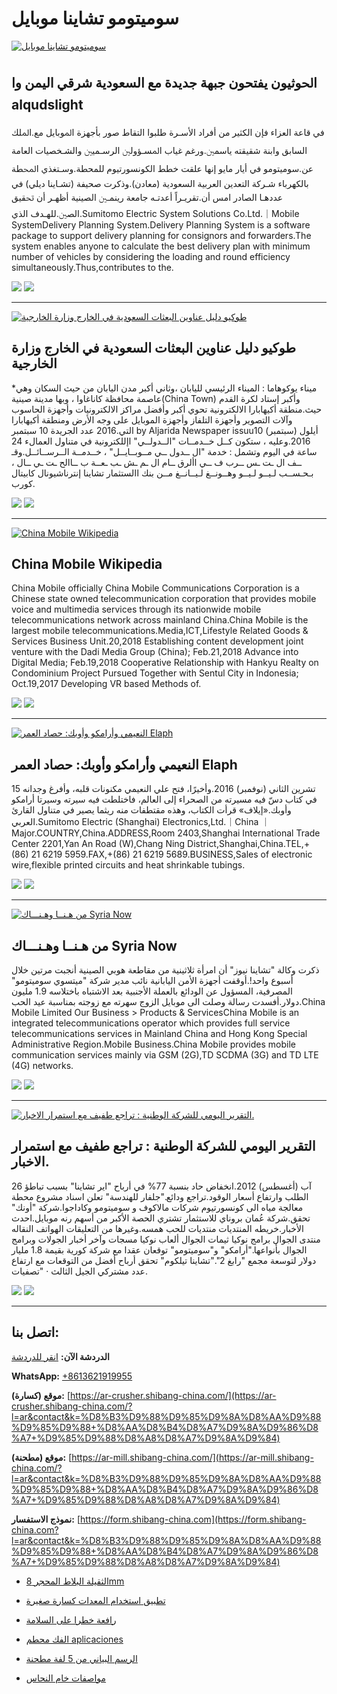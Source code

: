 # سوميتومو تشاينا موبايل

<a href="https://swt.shibang-china.com/?l=ar&img&k=%D8%B3%D9%88%D9%85%D9%8A%D8%AA%D9%88%D9%85%D9%88+%D8%AA%D8%B4%D8%A7%D9%8A%D9%86%D8%A7+%D9%85%D9%88%D8%A8%D8%A7%D9%8A%D9%84" target="_blank">![سوميتومو تشاينا موبايل](http://static.shibang-china.com/all-800x300/962.jpg)</a>

## اﳊﻮﺛﻴﻮن ﻳﻔﺘﺤﻮن ﺟﺒﻬﺔ ﺟﺪﻳﺪة ﻣﻊ اﻟﺴﻌﻮدﻳﺔ ﺷﺮﻗﻲ اﻟﻴﻤﻦ وا alqudslight
ﻓﻲ ﻗﺎﻋﺔ اﻟﻌﺰاء ﻓﺈن اﻟﻜﺜﻴﺮ ﻣﻦ أﻓﺮاد اﻷﺳـﺮة ﻃﻠﺒﻮا اﻟﺘﻘﺎط ﺻﻮر ﺑﺄﺟﻬﺰة اﳌﻮﺑﺎﻳﻞ ﻣﻊ.اﳌﻠﻚ اﻟﺴﺎﺑﻖ واﺑﻨﺔ ﺷﻘﻴﻘﺘﻪ ﻳﺎﺳﻤﲔ.ورﻏﻢ ﻏﻴﺎب اﳌﺴـﺆوﻟﲔ اﻟﺮﺳـﻤﻴﲔ واﻟﺸـﺨﺼﻴﺎت اﻟﻌﺎﻣﺔ ﻋﻦ.ﺳﻮﻣﻴﺘﻮﻣﻮ ﻓﻲ أﻳﺎر ﻣﺎﻳﻮ إﻧﻬﺎ ﻋﻠﻘﺖ ﺧﻄﻂ اﻟﻜﻮﻧﺴﻮرﺗﻴﻮم ﻟﻠﻤﺤﻄﺔ.وﺳـﺘﻐﺬي اﶈﻄﺔ ﺑﺎﻟﻜﻬﺮﺑﺎء ﺷـﺮﻛﺔ اﻟﺘﻌﺪﻳﻦ اﻟﻌﺮﺑﻴﺔ اﻟﺴﻌﻮدﻳﺔ (ﻣﻌﺎدن).وذﻛﺮت ﺻﺤﻴﻔﺔ (ﺗﺸـﺎﻳﻨﺎ دﻳﻠﻲ) ﻓﻲ ﻋﺪدﻫـﺎ اﻟﺼﺎدر اﻣﺲ أن.ﺗﻘﺮﻳـﺮاً أﻋﺪﺗـﻪ ﺟﺎﻣﻌﺔ رﻳﻨﻤـﲔ اﻟﺼﻴﻨﻴﺔ أﻇﻬـﺮ أن ﲢﻘﻴﻖ اﻟﺼﲔ.ﻟﻠﻬـﺪف اﻟﺬي.Sumitomo Electric System Solutions Co.Ltd.｜Mobile SystemDelivery Planning System.Delivery Planning System is a software package to support delivery planning for consignors and forwarders.The system enables anyone to calculate the best delivery plan with minimum number of vehicles by considering the loading and round efficiency simultaneously.Thus,contributes to the.


<a href="https://whatsapp.shibangsoft.com/WhatsApp.php" target="_blank" title="WhatsApp">![](http://static.shibang-china.com/icon/whatsapp.png)</a> <a href="https://swt.shibang-china.com/?l=ar&icon&k=%D8%B3%D9%88%D9%85%D9%8A%D8%AA%D9%88%D9%85%D9%88+%D8%AA%D8%B4%D8%A7%D9%8A%D9%86%D8%A7+%D9%85%D9%88%D8%A8%D8%A7%D9%8A%D9%84" target="_blank">![](http://static.shibang-china.com/icon/chat-ar.png)</a>

---

<a href="https://swt.shibang-china.com/?l=ar&img&k=%D8%B3%D9%88%D9%85%D9%8A%D8%AA%D9%88%D9%85%D9%88+%D8%AA%D8%B4%D8%A7%D9%8A%D9%86%D8%A7+%D9%85%D9%88%D8%A8%D8%A7%D9%8A%D9%84" target="_blank">![طوكيو دليل عناوين البعثات السعودية في الخارج وزارة الخارجية](http://static.shibang-china.com/all-800x300/1442.jpg)</a>

## طوكيو دليل عناوين البعثات السعودية في الخارج وزارة الخارجية
*ميناء يوكوهاما : الميناء الرئيسي لليابان ،وثاني أكبر مدن اليابان من حيث السكان وهي عاصمة محافظة كاناغاوا ، وبها مدينة صينية(China Town) وأكبر إستاد لكرة القدم حيث.منطقة أكيهابارا الالكترونية تحوي أكبر وأفضل مراكز الالكترونيات وأجهزة الحاسوب وآلات التصوير وأجهزة التلفاز وأجهزة الموبايل على وجه الأرض ومنطقة أكيهابارا التي.2016 عدد الجريدة 10 سبتمبر by Aljarida Newspaper issuu10 أيلول (سبتمبر) 2016.وعليه ، ستكون كــل خــدمــات &quot;الــدولــي&quot; اإللكترونية في متناول العمالء 24 ساعة في اليوم وتشمل : خدمة &quot;ال ــدول ــي مــوبــايــل&quot; ، خــدمــة الــرســائــل.وقـ ــف ال ـت ـس ــرب ف ــي األرق ــام ال ـم ـش ـب ـعــة ب ــاالح ـت ـي ــال ، بـحـســب لـيــو لـيــو وهــونــغ لـيــانــغ مــن بنك االستثمار تشاينا إنترناشيونال كابيتال كورب.


<a href="https://whatsapp.shibangsoft.com/WhatsApp.php" target="_blank" title="WhatsApp">![](http://static.shibang-china.com/icon/whatsapp.png)</a> <a href="https://swt.shibang-china.com/?l=ar&icon&k=%D8%B3%D9%88%D9%85%D9%8A%D8%AA%D9%88%D9%85%D9%88+%D8%AA%D8%B4%D8%A7%D9%8A%D9%86%D8%A7+%D9%85%D9%88%D8%A8%D8%A7%D9%8A%D9%84" target="_blank">![](http://static.shibang-china.com/icon/chat-ar.png)</a>

---

<a href="https://swt.shibang-china.com/?l=ar&img&k=%D8%B3%D9%88%D9%85%D9%8A%D8%AA%D9%88%D9%85%D9%88+%D8%AA%D8%B4%D8%A7%D9%8A%D9%86%D8%A7+%D9%85%D9%88%D8%A8%D8%A7%D9%8A%D9%84" target="_blank">![China Mobile Wikipedia](http://static.shibang-china.com/all-800x300/671.jpg)</a>

## China Mobile Wikipedia
China Mobile officially China Mobile Communications Corporation is a Chinese state owned telecommunication corporation that provides mobile voice and multimedia services through its nationwide mobile telecommunications network across mainland China.China Mobile is the largest mobile telecommunications.Media,ICT,Lifestyle Related Goods &amp; Services Business Unit.20,2018 Establishing content development joint venture with the Dadi Media Group (China); Feb.21,2018 Advance into Digital Media; Feb.19,2018 Cooperative Relationship with Hankyu Realty on Condominium Project Pursued Together with Sentul City in Indonesia; Oct.19,2017 Developing VR based Methods of.


<a href="https://whatsapp.shibangsoft.com/WhatsApp.php" target="_blank" title="WhatsApp">![](http://static.shibang-china.com/icon/whatsapp.png)</a> <a href="https://swt.shibang-china.com/?l=ar&icon&k=%D8%B3%D9%88%D9%85%D9%8A%D8%AA%D9%88%D9%85%D9%88+%D8%AA%D8%B4%D8%A7%D9%8A%D9%86%D8%A7+%D9%85%D9%88%D8%A8%D8%A7%D9%8A%D9%84" target="_blank">![](http://static.shibang-china.com/icon/chat-ar.png)</a>

---

<a href="https://swt.shibang-china.com/?l=ar&img&k=%D8%B3%D9%88%D9%85%D9%8A%D8%AA%D9%88%D9%85%D9%88+%D8%AA%D8%B4%D8%A7%D9%8A%D9%86%D8%A7+%D9%85%D9%88%D8%A8%D8%A7%D9%8A%D9%84" target="_blank">![النعيمي وأرامكو وأوبك: حصاد العمر Elaph](http://static.shibang-china.com/all-800x300/1430.jpg)</a>

## النعيمي وأرامكو وأوبك: حصاد العمر Elaph
15 تشرين الثاني (نوفمبر) 2016.وأخيرًا، فتح علي النعيمي مكنونات قلبه، وأفرغ وجدانه في كتاب دسّ فيه مسيرته من الصحراء إلى العالم، فاختلطت فيه سيرته وسيرتا أرامكو وأوبك.«إيلاف» قرأت الكتاب، وهذه مقتطفات منه ريثما يصير في متناول القارئ العربي.Sumitomo Electric (Shanghai) Electronics,Ltd.｜China ｜Major.COUNTRY,China.ADDRESS,Room 2403,Shanghai International Trade Center 2201,Yan An Road (W),Chang Ning District,Shanghai,China.TEL,+(86) 21 6219 5959.FAX,+(86) 21 6219 5689.BUSINESS,Sales of electronic wire,flexible printed circuits and heat shrinkable tubings.


<a href="https://whatsapp.shibangsoft.com/WhatsApp.php" target="_blank" title="WhatsApp">![](http://static.shibang-china.com/icon/whatsapp.png)</a> <a href="https://swt.shibang-china.com/?l=ar&icon&k=%D8%B3%D9%88%D9%85%D9%8A%D8%AA%D9%88%D9%85%D9%88+%D8%AA%D8%B4%D8%A7%D9%8A%D9%86%D8%A7+%D9%85%D9%88%D8%A8%D8%A7%D9%8A%D9%84" target="_blank">![](http://static.shibang-china.com/icon/chat-ar.png)</a>

---

<a href="https://swt.shibang-china.com/?l=ar&img&k=%D8%B3%D9%88%D9%85%D9%8A%D8%AA%D9%88%D9%85%D9%88+%D8%AA%D8%B4%D8%A7%D9%8A%D9%86%D8%A7+%D9%85%D9%88%D8%A8%D8%A7%D9%8A%D9%84" target="_blank">![من هـنــا وهـنـــاك Syria Now](http://static.shibang-china.com/all-800x300/770.jpg)</a>

## من هـنــا وهـنـــاك Syria Now
ذكرت وكالة &quot;تشاينا نيوز&quot; أن امرأة ثلاثينية من مقاطعة هوبي الصينية أنجبت مرتين خلال أسبوع واحد!.أوقفت أجهزة الأمن اليابانية نائب مدير شركة &quot;ميتسوي سوميتومو&quot; المصرفية، المسؤول عن الودائع بالعملة الأجنبية بعد الاشتباه باختلاسه 1.9 مليون دولار.أفسدت رسالة وصلت الى موبايل الزوج سهرته مع زوجته بمناسبة عيد الحب.China Mobile Limited Our Business &gt; Products &amp; ServicesChina Mobile is an integrated telecommunications operator which provides full service telecommunications services in Mainland China and Hong Kong Special Administrative Region.Mobile Business.China Mobile provides mobile communication services mainly via GSM (2G),TD SCDMA (3G) and TD LTE (4G) networks.


<a href="https://whatsapp.shibangsoft.com/WhatsApp.php" target="_blank" title="WhatsApp">![](http://static.shibang-china.com/icon/whatsapp.png)</a> <a href="https://swt.shibang-china.com/?l=ar&icon&k=%D8%B3%D9%88%D9%85%D9%8A%D8%AA%D9%88%D9%85%D9%88+%D8%AA%D8%B4%D8%A7%D9%8A%D9%86%D8%A7+%D9%85%D9%88%D8%A8%D8%A7%D9%8A%D9%84" target="_blank">![](http://static.shibang-china.com/icon/chat-ar.png)</a>

---

<a href="https://swt.shibang-china.com/?l=ar&img&k=%D8%B3%D9%88%D9%85%D9%8A%D8%AA%D9%88%D9%85%D9%88+%D8%AA%D8%B4%D8%A7%D9%8A%D9%86%D8%A7+%D9%85%D9%88%D8%A8%D8%A7%D9%8A%D9%84" target="_blank">![التقرير اليومي للشركة الوطنية : تراجع طفيف مع استمرار الاخبار.](http://static.shibang-china.com/all-800x300/297.jpg)</a>

## التقرير اليومي للشركة الوطنية : تراجع طفيف مع استمرار الاخبار.
26 آب (أغسطس) 2012.انخفاض حاد بنسبة 77% في أرباح &quot;اير تشاينا&quot; بسبب تباطؤ الطلب وارتفاع أسعار الوقود.تراجع ودائع.&quot;جلفار للهندسة&quot; تعلن اسناد مشروع محطة معالجة مياه الى كونسورتيوم شركات مالاكوف و سوميتومو وكاداجوا.شركة &quot;أونك&quot; تحقق.شركة عُمان بروناي للاستثمار تشتري الحصة الأكبر من أسهم رنه موبايل.احدث الأخبار.خريطه المنتديات منتديات للحب همسه.وغيرها من التعليقات الهواتف النقاله منتدى الجوال برامج نوكيا ثيمات الجوال ألعاب نوكيا مسجات وآخر أخبار الجولات وبرامج الجوال بأنواعها.&quot;أرامكو&quot; و&quot;سوميتومو&quot; توقعان عقدا مع شركة كورية بقيمة 1.8 مليار دولار لتوسعة مجمع &quot;رابغ 2&quot;‏.&quot;تشاينا تيلكوم&quot; تحقق أرباح أفضل من التوقعات مع ارتفاع عدد مشتركي الجيل الثالث &middot; &quot;تصفيات.


<a href="https://whatsapp.shibangsoft.com/WhatsApp.php" target="_blank" title="WhatsApp">![](http://static.shibang-china.com/icon/whatsapp.png)</a> <a href="https://swt.shibang-china.com/?l=ar&icon&k=%D8%B3%D9%88%D9%85%D9%8A%D8%AA%D9%88%D9%85%D9%88+%D8%AA%D8%B4%D8%A7%D9%8A%D9%86%D8%A7+%D9%85%D9%88%D8%A8%D8%A7%D9%8A%D9%84" target="_blank">![](http://static.shibang-china.com/icon/chat-ar.png)</a>

---
## اتصل بنا:

**الدردشة الآن:** [انقر للدردشة](https://swt.shibang-china.com?l=ar&contact&k=%D8%B3%D9%88%D9%85%D9%8A%D8%AA%D9%88%D9%85%D9%88+%D8%AA%D8%B4%D8%A7%D9%8A%D9%86%D8%A7+%D9%85%D9%88%D8%A8%D8%A7%D9%8A%D9%84)

**WhatsApp:**  [+8613621919955](https://whatsapp.shibangsoft.com/WhatsApp.php)

**موقع (كسارة):** [https://ar-crusher.shibang-china.com/](https://ar-crusher.shibang-china.com/?l=ar&contact&k=%D8%B3%D9%88%D9%85%D9%8A%D8%AA%D9%88%D9%85%D9%88+%D8%AA%D8%B4%D8%A7%D9%8A%D9%86%D8%A7+%D9%85%D9%88%D8%A8%D8%A7%D9%8A%D9%84)

**موقع (مطحنة):** [https://ar-mill.shibang-china.com/](https://ar-mill.shibang-china.com/?l=ar&contact&k=%D8%B3%D9%88%D9%85%D9%8A%D8%AA%D9%88%D9%85%D9%88+%D8%AA%D8%B4%D8%A7%D9%8A%D9%86%D8%A7+%D9%85%D9%88%D8%A8%D8%A7%D9%8A%D9%84)

**نموذج الاستفسار:** [https://form.shibang-china.com](https://form.shibang-china.com?l=ar&contact&k=%D8%B3%D9%88%D9%85%D9%8A%D8%AA%D9%88%D9%85%D9%88+%D8%AA%D8%B4%D8%A7%D9%8A%D9%86%D8%A7+%D9%85%D9%88%D8%A8%D8%A7%D9%8A%D9%84)

* [الثقيلة البلاط المحجر 8mm](../30/%D8%A7%D9%84%D8%AB%D9%82%D9%8A%D9%84%D8%A9%20%D8%A7%D9%84%D8%A8%D9%84%D8%A7%D8%B7%20%D8%A7%D9%84%D9%85%D8%AD%D8%AC%D8%B1%208mm.md)

* [تطبيق استخدام المعدات كسارة صغيرة](../30/%D8%AA%D8%B7%D8%A8%D9%8A%D9%82%20%D8%A7%D8%B3%D8%AA%D8%AE%D8%AF%D8%A7%D9%85%20%D8%A7%D9%84%D9%85%D8%B9%D8%AF%D8%A7%D8%AA%20%D9%83%D8%B3%D8%A7%D8%B1%D8%A9%20%D8%B5%D8%BA%D9%8A%D8%B1%D8%A9.md)

* [رافعة خطرا على السلامة](../30/%D8%B1%D8%A7%D9%81%D8%B9%D8%A9%20%D8%AE%D8%B7%D8%B1%D8%A7%20%D8%B9%D9%84%D9%89%20%D8%A7%D9%84%D8%B3%D9%84%D8%A7%D9%85%D8%A9.md)

* [الفك محطم aplicaciones](../30/%D8%A7%D9%84%D9%81%D9%83%20%D9%85%D8%AD%D8%B7%D9%85%20aplicaciones.md)

* [الرسم البياني من 5 لفة مطحنة](../27/%D8%A7%D9%84%D8%B1%D8%B3%D9%85%20%D8%A7%D9%84%D8%A8%D9%8A%D8%A7%D9%86%D9%8A%20%D9%85%D9%86%205%20%D9%84%D9%81%D8%A9%20%D9%85%D8%B7%D8%AD%D9%86%D8%A9.md)

* [مواصفات خام النحاس](../29/%D9%85%D9%88%D8%A7%D8%B5%D9%81%D8%A7%D8%AA%20%D8%AE%D8%A7%D9%85%20%D8%A7%D9%84%D9%86%D8%AD%D8%A7%D8%B3.md)